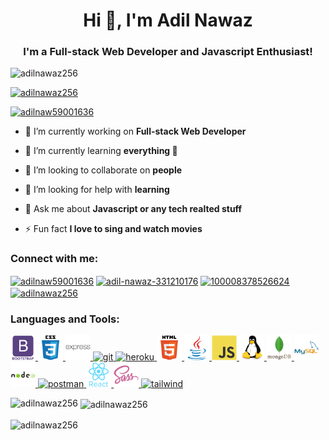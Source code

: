 <h1 align="center">Hi 👋, I'm Adil Nawaz</h1>
<h3 align="center">I'm a Full-stack Web Developer and Javascript Enthusiast!</h3>

<p align="left"> <img src="https://komarev.com/ghpvc/?username=adilnawaz256&label=Profile%20views&color=0e75b6&style=flat" alt="adilnawaz256" /> </p>

<p align="left"> <a href="https://github.com/ryo-ma/github-profile-trophy"><img src="https://github-profile-trophy.vercel.app/?username=adilnawaz256" alt="adilnawaz256" /></a> </p>

<p align="left"> <a href="https://twitter.com/adilnaw59001636" target="blank"><img src="https://img.shields.io/twitter/follow/adilnaw59001636?logo=twitter&style=for-the-badge" alt="adilnaw59001636" /></a> </p>

- 🔭 I’m currently working on **Full-stack Web Developer**

- 🌱 I’m currently learning **everything 🤣**

- 👯 I’m looking to collaborate on **people**

- 🤝 I’m looking for help with **learning**

- 💬 Ask me about **Javascript or any tech realted stuff**

- ⚡ Fun fact **I love to sing and watch movies**

<h3 align="left">Connect with me:</h3>
<p align="left">
<a href="https://twitter.com/adilnaw59001636" target="blank"><img align="center" src="https://raw.githubusercontent.com/rahuldkjain/github-profile-readme-generator/master/src/images/icons/Social/twitter.svg" alt="adilnaw59001636" height="30" width="40" /></a>
<a href="https://linkedin.com/in/adil-nawaz-331210176" target="blank"><img align="center" src="https://raw.githubusercontent.com/rahuldkjain/github-profile-readme-generator/master/src/images/icons/Social/linked-in-alt.svg" alt="adil-nawaz-331210176" height="30" width="40" /></a>
<a href="https://fb.com/100008378526624" target="blank"><img align="center" src="https://raw.githubusercontent.com/rahuldkjain/github-profile-readme-generator/master/src/images/icons/Social/facebook.svg" alt="100008378526624" height="30" width="40" /></a>
<a href="https://instagram.com/adilnawaz256" target="blank"><img align="center" src="https://raw.githubusercontent.com/rahuldkjain/github-profile-readme-generator/master/src/images/icons/Social/instagram.svg" alt="adilnawaz256" height="30" width="40" /></a>
</p>

<h3 align="left">Languages and Tools:</h3>
<p align="left"> <a href="https://getbootstrap.com" target="_blank"> <img src="https://raw.githubusercontent.com/devicons/devicon/master/icons/bootstrap/bootstrap-plain-wordmark.svg" alt="bootstrap" width="40" height="40"/> </a> <a href="https://www.w3schools.com/css/" target="_blank"> <img src="https://raw.githubusercontent.com/devicons/devicon/master/icons/css3/css3-original-wordmark.svg" alt="css3" width="40" height="40"/> </a> <a href="https://expressjs.com" target="_blank"> <img src="https://raw.githubusercontent.com/devicons/devicon/master/icons/express/express-original-wordmark.svg" alt="express" width="40" height="40"/> </a> <a href="https://git-scm.com/" target="_blank"> <img src="https://www.vectorlogo.zone/logos/git-scm/git-scm-icon.svg" alt="git" width="40" height="40"/> </a> <a href="https://heroku.com" target="_blank"> <img src="https://www.vectorlogo.zone/logos/heroku/heroku-icon.svg" alt="heroku" width="40" height="40"/> </a> <a href="https://www.w3.org/html/" target="_blank"> <img src="https://raw.githubusercontent.com/devicons/devicon/master/icons/html5/html5-original-wordmark.svg" alt="html5" width="40" height="40"/> </a> <a href="https://www.java.com" target="_blank"> <img src="https://raw.githubusercontent.com/devicons/devicon/master/icons/java/java-original.svg" alt="java" width="40" height="40"/> </a> <a href="https://developer.mozilla.org/en-US/docs/Web/JavaScript" target="_blank"> <img src="https://raw.githubusercontent.com/devicons/devicon/master/icons/javascript/javascript-original.svg" alt="javascript" width="40" height="40"/> </a> <a href="https://www.linux.org/" target="_blank"> <img src="https://raw.githubusercontent.com/devicons/devicon/master/icons/linux/linux-original.svg" alt="linux" width="40" height="40"/> </a> <a href="https://www.mongodb.com/" target="_blank"> <img src="https://raw.githubusercontent.com/devicons/devicon/master/icons/mongodb/mongodb-original-wordmark.svg" alt="mongodb" width="40" height="40"/> </a> <a href="https://www.mysql.com/" target="_blank"> <img src="https://raw.githubusercontent.com/devicons/devicon/master/icons/mysql/mysql-original-wordmark.svg" alt="mysql" width="40" height="40"/> </a> <a href="https://nodejs.org" target="_blank"> <img src="https://raw.githubusercontent.com/devicons/devicon/master/icons/nodejs/nodejs-original-wordmark.svg" alt="nodejs" width="40" height="40"/> </a> <a href="https://postman.com" target="_blank"> <img src="https://www.vectorlogo.zone/logos/getpostman/getpostman-icon.svg" alt="postman" width="40" height="40"/> </a> <a href="https://reactjs.org/" target="_blank"> <img src="https://raw.githubusercontent.com/devicons/devicon/master/icons/react/react-original-wordmark.svg" alt="react" width="40" height="40"/> </a> <a href="https://sass-lang.com" target="_blank"> <img src="https://raw.githubusercontent.com/devicons/devicon/master/icons/sass/sass-original.svg" alt="sass" width="40" height="40"/> </a> <a href="https://tailwindcss.com/" target="_blank"> <img src="https://www.vectorlogo.zone/logos/tailwindcss/tailwindcss-icon.svg" alt="tailwind" width="40" height="40"/> </a> </p>

<p><img align="left" src="https://github-readme-stats.vercel.app/api/top-langs?username=adilnawaz256&show_icons=true&locale=en&layout=compact" alt="adilnawaz256" /></p>

<p>&nbsp;<img align="center" src="https://github-readme-stats.vercel.app/api?username=adilnawaz256&show_icons=true&locale=en" alt="adilnawaz256" /></p>

<p><img align="center" src="https://github-readme-streak-stats.herokuapp.com/?user=adilnawaz256&" alt="adilnawaz256" /></p>
